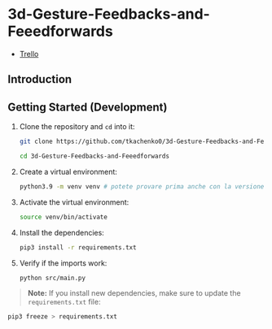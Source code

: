 # 3d-Gesture-Feedbacks-and-Feeedforwards

- [Trello](https://trello.com/b/z04Zwrf2/uit-project)

## Introduction

## Getting Started (Development)

1. Clone the repository and `cd` into it:

    ```bash
    git clone https://github.com/tkachenko0/3d-Gesture-Feedbacks-and-Feeedforwards.git

    cd 3d-Gesture-Feedbacks-and-Feeedforwards
    ```

2. Create a virtual environment:

    ```bash
    python3.9 -m venv venv # potete provare prima anche con la versione di py che avete già, ma non è detto che non vi causi problemi dopo
    ```

3. Activate the virtual environment:

    ```bash
    source venv/bin/activate
    ```

4. Install the dependencies:

    ```bash
    pip3 install -r requirements.txt
    ```

5. Verify if the imports work:

    ```bash
    python src/main.py
    ```

> **Note:** If you install new dependencies, make sure to update the `requirements.txt` file:

```bash
pip3 freeze > requirements.txt
```
